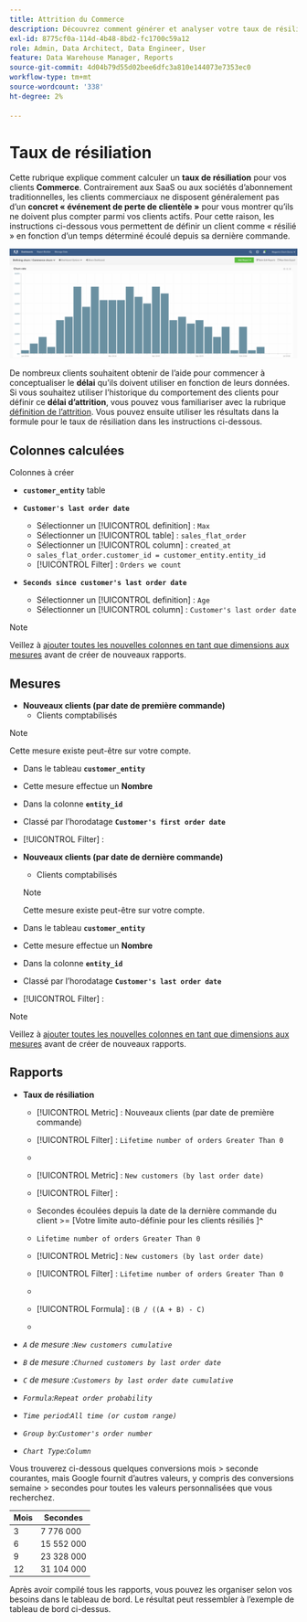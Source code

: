 ```yaml
---
title: Attrition du Commerce
description: Découvrez comment générer et analyser votre taux de résiliation Commerce.
exl-id: 8775cf0a-114d-4b48-8bd2-fc1700c59a12
role: Admin, Data Architect, Data Engineer, User
feature: Data Warehouse Manager, Reports
source-git-commit: 4d04b79d55d02bee6dfc3a810e144073e7353ec0
workflow-type: tm+mt
source-wordcount: '338'
ht-degree: 2%

---
```


# Taux de résiliation

Cette rubrique explique comment calculer un **taux de résiliation** pour vos clients **Commerce**. Contrairement aux SaaS ou aux sociétés d’abonnement traditionnelles, les clients commerciaux ne disposent généralement pas d’un **concret « événement de perte de clientèle »** pour vous montrer qu’ils ne doivent plus compter parmi vos clients actifs. Pour cette raison, les instructions ci-dessous vous permettent de définir un client comme « résilié » en fonction d’un temps déterminé écoulé depuis sa dernière commande.

![Visualisation du taux de résiliation présentant la fidélisation client au fil du temps](../../assets/Churn_rate_image.png)

De nombreux clients souhaitent obtenir de l’aide pour commencer à conceptualiser le **délai** qu’ils doivent utiliser en fonction de leurs données. Si vous souhaitez utiliser l’historique du comportement des clients pour définir ce **délai d’attrition**, vous pouvez vous familiariser avec la rubrique [définition de l’attrition](../analysis/define-cust-churn.md). Vous pouvez ensuite utiliser les résultats dans la formule pour le taux de résiliation dans les instructions ci-dessous.

## Colonnes calculées

Colonnes à créer

* **`customer_entity`** table
* **`Customer's last order date`**
   * Sélectionner un [!UICONTROL definition] : `Max`
   * Sélectionner un [!UICONTROL table] : `sales_flat_order`
   * Sélectionner un [!UICONTROL column] : `created_at`
   * `sales_flat_order.customer_id = customer_entity.entity_id`
   * [!UICONTROL Filter] : `Orders we count`

* **`Seconds since customer's last order date`**
   * Sélectionner un [!UICONTROL definition] : `Age`
   * Sélectionner un [!UICONTROL column] : `Customer's last order date`

>[!NOTE]
>
>Veillez à [ajouter toutes les nouvelles colonnes en tant que dimensions aux mesures](../data-warehouse-mgr/manage-data-dimensions-metrics.md) avant de créer de nouveaux rapports.

## Mesures

* **Nouveaux clients (par date de première commande)**
   * Clients comptabilisés

>[!NOTE]
>
>Cette mesure existe peut-être sur votre compte.

* Dans le tableau **`customer_entity`**
* Cette mesure effectue un **Nombre**
* Dans la colonne **`entity_id`**
* Classé par l’horodatage **`Customer's first order date`**
* [!UICONTROL Filter] :

* **Nouveaux clients (par date de dernière commande)**
   * Clients comptabilisés

  >[!NOTE]
  >
  >Cette mesure existe peut-être sur votre compte.

* Dans le tableau **`customer_entity`**
* Cette mesure effectue un **Nombre**
* Dans la colonne **`entity_id`**
* Classé par l’horodatage **`Customer's last order date`**
* [!UICONTROL Filter] :

>[!NOTE]
>
>Veillez à [ajouter toutes les nouvelles colonnes en tant que dimensions aux mesures](../data-warehouse-mgr/manage-data-dimensions-metrics.md) avant de créer de nouveaux rapports.

## Rapports

* **Taux de résiliation**
   * [!UICONTROL Metric] : Nouveaux clients (par date de première commande)
   * [!UICONTROL Filter] : `Lifetime number of orders Greater Than 0`
   * 
     [!UICONTROL Perspective]: `Cumulative`
   * [!UICONTROL Metric] : `New customers (by last order date)`
   * [!UICONTROL Filter] :
   * Secondes écoulées depuis la date de la dernière commande du client >= [Votre limite auto-définie pour les clients résiliés ]**`^`**
   * `Lifetime number of orders Greater Than 0`

   * [!UICONTROL Metric] : `New customers (by last order date)`
   * [!UICONTROL Filter] : `Lifetime number of orders Greater Than 0`
   * 
     [!UICONTROL Perspective]: Cumulative
   * [!UICONTROL Formula] : `(B / ((A + B) - C)`
   * 
     [!UICONTROL Format]: Percentage

* *`A` de mesure :`New customers cumulative`*
* *`B` de mesure :`Churned customers by last order date`*
* *`C` de mesure :`Customers by last order date cumulative`*
* *`Formula`:`Repeat order probability`*
* *`Time period`:`All time (or custom range)`*
* *`Group by`:`Customer's order number`*
* *`Chart Type`:`Column`*

Vous trouverez ci-dessous quelques conversions mois > seconde courantes, mais Google fournit d’autres valeurs, y compris des conversions semaine > secondes pour toutes les valeurs personnalisées que vous recherchez.

| **Mois** | **Secondes** |
|---|---|
| 3 | 7 776 000 |
| 6 | 15 552 000 |
| 9 | 23 328 000 |
| 12 | 31 104 000 |

Après avoir compilé tous les rapports, vous pouvez les organiser selon vos besoins dans le tableau de bord. Le résultat peut ressembler à l’exemple de tableau de bord ci-dessus.
